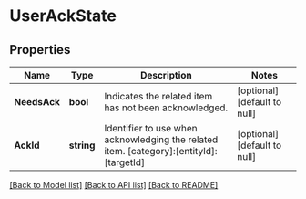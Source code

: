 # UserAckState

## Properties
Name | Type | Description | Notes
------------ | ------------- | ------------- | -------------
**NeedsAck** | **bool** | Indicates the related item has not been acknowledged. | [optional] [default to null]
**AckId** | **string** | Identifier to use when acknowledging the related item. [category]:[entityId]:[targetId] | [optional] [default to null]

[[Back to Model list]](../README.md#documentation-for-models) [[Back to API list]](../README.md#documentation-for-api-endpoints) [[Back to README]](../README.md)


